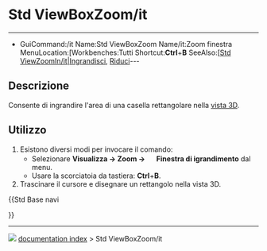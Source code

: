 # Std ViewBoxZoom/it
---
- GuiCommand:/it   Name:Std ViewBoxZoom   Name/it:Zoom finestra   MenuLocation:[Workbenches:Tutti   Shortcut:**Ctrl**+**B**   SeeAlso:[[Std ViewZoomIn/it|Ingrandisci](Std_View_Menu/it___Visualizza]]_→_Zoom_→_Finestra_di_ingrandimento_.md), [Riduci](Std_ViewZoomOut/it.md)---

## Descrizione

Consente di ingrandire l\'area di una casella rettangolare nella [vista 3D](3D_view/it.md).

## Utilizzo

1.  Esistono diversi modi per invocare il comando:
    -   Selezionare **Visualizza → Zoom → <img src="images/Std_ViewBoxZoom.svg" width=16px> Finestra di igrandimento** dal menu.
    -   Usare la scorciatoia da tastiera: **Ctrl**+**B**.
2.  Trascinare il cursore e disegnare un rettangolo nella vista 3D.





{{Std Base navi

}}



---
![](images/Button_right.svg) [documentation index](../README.md) > Std ViewBoxZoom/it
